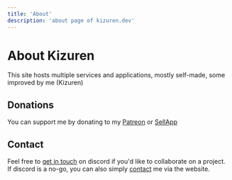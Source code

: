 ```yaml
---
title: 'About'
description: 'about page of kizuren.dev'
---
```


# About Kizuren

This site hosts multiple services and applications, mostly self-made, some improved by me (Kizuren)

## Donations

You can support me by donating to my [Patreon](https://patreon.com/kizuren) or [SellApp](https://kizuren.sell.app)

## Contact

Feel free to [get in touch](/discord) on discord if you'd like to collaborate on a project.<br>
If discord is a no-go, you can also simply [contact](/contact) me via the website.